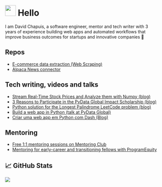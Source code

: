 # <img src="https://raw.githubusercontent.com/MartinHeinz/MartinHeinz/master/wave.gif" width="35px"> Hello

I am David Chapuis, a software engineer, mentor and tech writer with 3 years of experience building web apps and automated workflows that improve business outcomes for startups and innovative companies 🚀

## Repos
* [E-commerce data extraction (Web Scraping)](https://github.com/davidchapuis/web-scraper)
* [Alpaca News connector](https://github.com/davidchapuis/alpaca-news-connector)

## Tech writing, videos and talks
* [Stream Real-Time Stock Prices and Analyze them with Numpy (blog)](https://github.com/bytewax/streaming-numpy-finance)
* [3 Reasons to Participate in the PyData Global Impact Scholarship (blog)](https://dev.to/davidchapuis/3-top-reasons-to-participate-in-the-pydata-global-impact-scholarship-program-4oe6)
* [Python solution for the Longest Palindrome LeetCode problem (blog)](https://dev.to/davidchapuis/code-interview-prep-longest-palindrome-python-435b)
* [Build a web app in Python (talk at PyData Global)](https://www.youtube.com/watch?v=ZFEXbaaIm7M)
* [Criar uma web app em Python com Dash (Blog)](https://community.revelo.com.br/criar-uma-web-app-em-python-com-dash/)

## Mentoring
* [Free 1:1 mentoring sessions on Mentoring Club](https://www.mentoring-club.com/the-mentors/david-chapuis-813)
* [Mentoring for early-career and transitioning fellows with ProgramEquity](https://github.com/OpenSourceFellows/amplify)



## &#x1f4c8; GitHub Stats

<a href="https://github.com/MartinHeinz/MartinHeinz">
  <img align="center" src="https://github-readme-stats.vercel.app/api/top-langs/?username=davidchapuis&hide=java,html,tex&title_color=ffffff&text_color=c9cacc&icon_color=2bbc8a&bg_color=1d1f21&langs_count=3" />
</a>
